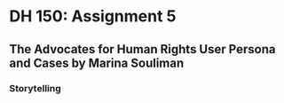 # DH 150: Assignment 5 
## The Advocates for Human Rights User Persona and Cases by Marina Souliman 

### Storytelling
